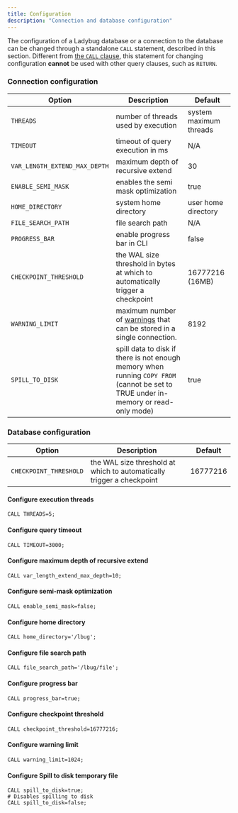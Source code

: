 ```yaml
---
title: Configuration
description: "Connection and database configuration"
---
```


The configuration of a Ladybug database or a connection to the database can be changed through a standalone `CALL`
statement, described in this section. Different from [the `CALL` clause](/cypher/query-clauses/call), this statement for changing
configuration **cannot** be used with other query clauses, such as `RETURN`.

### Connection configuration
| Option | Description                                                                                                                     | Default                |
| ----------- |---------------------------------------------------------------------------------------------------------------------------------|------------------------|
| `THREADS` | number of threads used by execution                                                                                             | system maximum threads |
| `TIMEOUT` | timeout of query execution in ms                                                                                                | N/A                    |
| <span style="text-wrap: nowrap;">`VAR_LENGTH_EXTEND_MAX_DEPTH`</span> | maximum depth of recursive extend                                                                                               | 30                     |
| `ENABLE_SEMI_MASK` | enables the semi mask optimization                                                                                              | true                   |
| `HOME_DIRECTORY`| system home directory                                                                                                           | user home directory    |
| `FILE_SEARCH_PATH`| file search path                                                                                                                | N/A                    |
| `PROGRESS_BAR` | enable progress bar in CLI                                                                                                      | false                  |
| `CHECKPOINT_THRESHOLD` | the WAL size threshold in bytes at which to automatically trigger a checkpoint                                                  | 16777216 (16MB)        |
| `WARNING_LIMIT` | maximum number of [warnings](/import#warnings-table-inspecting-skipped-rows) that can be stored in a single connection.            | 8192        |
| `SPILL_TO_DISK` | spill data to disk if there is not enough memory when running `COPY FROM` (cannot be set to TRUE under in-memory or read-only mode) | true |

### Database configuration
| Option | Description | Default |
| ----------- | --------------- | ------ |
| <span style="text-wrap: nowrap;"> `CHECKPOINT_THRESHOLD` </span> | the WAL size threshold at which to automatically trigger a checkpoint | 16777216 |


#### Configure execution threads
```cypher
CALL THREADS=5;
```

#### Configure query timeout

```cypher
CALL TIMEOUT=3000;
```

#### Configure maximum depth of recursive extend

```cypher
CALL var_length_extend_max_depth=10;
```

#### Configure semi-mask optimization

```cypher
CALL enable_semi_mask=false;
```

#### Configure home directory
```cypher
CALL home_directory='/lbug';
```

#### Configure file search path
```cypher
CALL file_search_path='/lbug/file';
```

#### Configure progress bar
```cypher
CALL progress_bar=true;
```

#### Configure checkpoint threshold
```cypher
CALL checkpoint_threshold=16777216;
```

#### Configure warning limit
```cypher
CALL warning_limit=1024;
```

#### Configure Spill to disk temporary file
```cypher
CALL spill_to_disk=true;
# Disables spilling to disk
CALL spill_to_disk=false;
```
